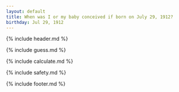 ```yaml
---
layout: default
title: When was I or my baby conceived if born on July 29, 1912?
birthday: Jul 29, 1912
---
```


{% include header.md %}

{% include guess.md %}

{% include calculate.md %}

{% include safety.md %}

{% include footer.md %}



